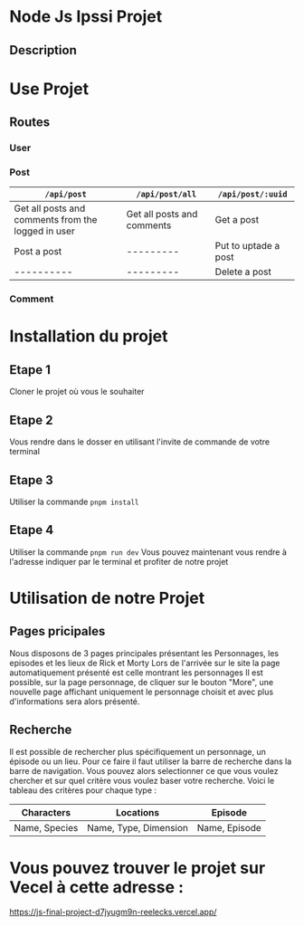 # Node Js Ipssi Projet
## Description

# Use Projet 
## Routes
### User

### Post
|`/api/post`|`/api/post/all`|`/api/post/:uuid`|
|----------|---------|-------|
|Get all posts and comments from the logged in user|Get all posts and comments|Get a post|
|Post a post|---------|Put to uptade a post|
|----------|---------|Delete a post|


### Comment


# Installation du projet
## Etape 1
Cloner le projet où vous le souhaiter
## Etape 2
Vous rendre dans le dosser en utilisant l'invite de commande de votre terminal
## Etape 3
Utiliser la commande `pnpm install`
## Etape 4
Utiliser la commande `pnpm run dev`
Vous pouvez maintenant vous rendre à l'adresse indiquer par le terminal et profiter de notre projet

# Utilisation de notre Projet

## Pages pricipales
Nous disposons de 3 pages principales présentant les Personnages, les episodes et les lieux de Rick et Morty
Lors de l'arrivée sur le site la page automatiquement présenté est celle montrant les personnages
Il est possible, sur la page personnage, de cliquer sur le bouton "More", une nouvelle page affichant uniquement le personnage choisit et avec plus d'informations sera alors présenté.

## Recherche

Il est possible de rechercher plus spécifiquement un personnage, un épisode ou un lieu. Pour ce faire il faut utiliser la barre de recherche dans la barre de navigation. Vous pouvez alors selectionner ce que vous voulez chercher et sur quel critère vous voulez baser votre recherche. Voici le tableau des critères pour chaque type :

|Characters|Locations|Episode|
|----------|---------|-------|
|Name, Species|Name, Type, Dimension|Name, Episode|


# Vous pouvez trouver le projet sur Vecel à cette adresse :
https://js-final-project-d7jyugm9n-reelecks.vercel.app/